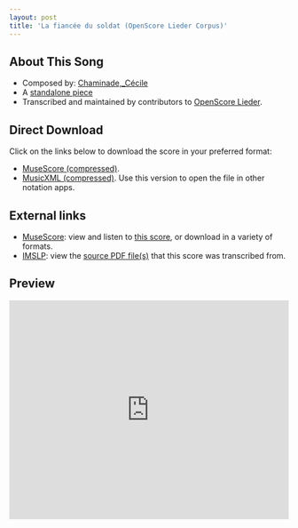 ```yaml
---
layout: post
title: 'La fiancée du soldat (OpenScore Lieder Corpus)'
---
```


## About This Song

- Composed by: [Chaminade,_Cécile](https://fourscoreandmore.org/openscore/lieder/Chaminade,_Cécile)
- A [standalone piece](https://fourscoreandmore.org/openscore/lieder/Chaminade,_Cécile/_)
- Transcribed and maintained by contributors to [OpenScore Lieder].

[OpenScore Lieder]: https://musescore.com/openscore-lieder-corpus

## Direct Download

Click on the links below to download the score in your preferred format:
- [MuseScore (compressed)](https://github.com/openscore/lieder/blob/main/scores/Chaminade,_Cécile/_/La_fiancée_du_soldat/lc4999581.mscz?raw=true).
- [MusicXML (compressed)](https://github.com/openscore/lieder/blob/main/scores/Chaminade,_Cécile/_/La_fiancée_du_soldat/lc4999581.mxl?raw=true). Use this version to open the file in other notation apps.

## External links

- [MuseScore]: view and listen to [this score][MuseScore], or download in a variety of formats.
- [IMSLP]: view the [source PDF file(s)][IMSLP] that this score was transcribed from.

[MuseScore]: https://musescore.com/score/4999581
[IMSLP]: https://imslp.org/wiki/Special:ReverseLookup/154211

## Preview

<iframe width="100%" height="394" src="https://musescore.com/openscore-lieder-corpus/scores/4999581/embed" frameborder="0" allowfullscreen allow="autoplay; fullscreen"></iframe>
